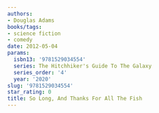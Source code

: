 ```yaml
---
authors:
- Douglas Adams
books/tags:
- science fiction
- comedy
date: 2012-05-04
params:
  isbn13: '9781529034554'
  series: The Hitchhiker's Guide To The Galaxy
  series_order: '4'
  year: '2020'
slug: '9781529034554'
star_rating: 0
title: So Long, And Thanks For All The Fish
---
```


<!--more-->